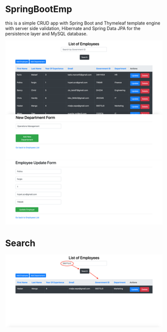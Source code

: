 # SpringBootEmp
this is a simple CRUD app with Spring Boot and Thymeleaf template engine with server side validation, Hibernate and Spring Data JPA for the persistence layer and MySQL database.

<img src="images/indexscreen.png"/>

<img src="images/addept.png"/>

<img src="images/addemp.png"/>

# Search
<img src="images/search.png"/>
